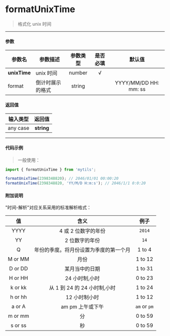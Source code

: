 # formatUnixTime

> 格式化 unix 时间

---

#### 参数

| 参数名       | 参数描述         | 参数类型 | 是否必填 | 默认值                |
| ------------ | ---------------- | :------: | :------: | :--------------------: |
| **unixTime** | unix 时间        |  number  |    √     |                       |
| format   | 倒计时展示的格式 |  string  |          | YYYY/MM/DD HH: mm: ss |

#### 返回值

| 输入类型 |   返回值   |
| :------: | :--------: |
| any case | **string** |

---

#### 代码示例

> 一般使用：

```js
import { formatUnixTime } from 'mytils';

formatUnixTime(2398348820); // 2046/01/01 00:00:20
formatUnixTime(2398348820, 'YY/M/D H:m:s'); // 2046/1/1 0:0:20
```

#### 附加说明

"时间-解析"对应关系采用的标准解析格式：

|   值    |                  含义                  |     例子     |
| :-----: | :------------------------------------: | :----------: |
|  YYYY   |          4 或 2 位数字的年份           |    `2014`    |
|   YY    |             2 位数字的年份             |     `14`     |
|    Q    | 年份的季度。将月份设置为季度的第一个月 |    1 to 4    |
| M or MM |                  月份                  |   1 to 12    |
| D or DD |             某月当中的日期             |   1 to 31    |
| H or HH |             24 小时制,小时             |   0 to 23    |
| k or kk |      从 1 到 24 的 24 小时制,小时      |   1 to 24    |
| h or hh |             12 小时制小时              |   1 to 12    |
| a or A  |            am pm 上午或下午            | `am` or `pm` |
| m or mm |                   分                   |   0 to 59    |
| s or ss |                   秒                   |   0 to 59    |
